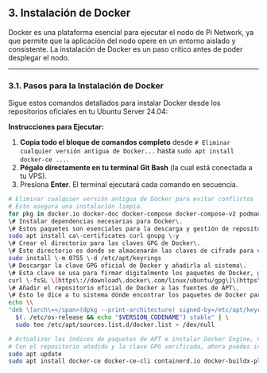 ## 3. Instalación de Docker

Docker es una plataforma esencial para ejecutar el nodo de Pi Network, ya que permite que la aplicación del nodo opere en un entorno aislado y consistente. La instalación de Docker es un paso crítico antes de poder desplegar el nodo.

---

### 3.1. Pasos para la Instalación de Docker

Sigue estos comandos detallados para instalar Docker desde los repositorios oficiales en tu Ubuntu Server 24.04:

**Instrucciones para Ejecutar:**

1.  **Copia todo el bloque de comandos completo** desde `# Eliminar cualquier versión antigua de Docker...` hasta `sudo apt install docker-ce ...`.
2.  **Pégalo directamente en tu terminal Git Bash** (la cual está conectada a tu VPS).
3.  Presiona **Enter**. El terminal ejecutará cada comando en secuencia.

```bash
# Eliminar cualquier versión antigua de Docker para evitar conflictos
# Esto asegura una instalación limpia.
for pkg in docker.io docker-doc docker-compose docker-compose-v2 podman-docker containerd runc; do sudo apt remove <span class="math-inline">pkg;</17\> done
\# Instalar dependencias necesarias para Docker\.
\# Estos paquetes son esenciales para la descarga y gestión de repositorios HTTPS\.
sudo apt install ca\-certificates curl gnupg \-y
\# Crear el directorio para las claves GPG de Docker\.
\# Este directorio es donde se almacenarán las claves de cifrado para verificar la autenticidad de los paquetes de Docker\.
sudo install \-m 0755 \-d /etc/apt/keyrings
\# Descargar la clave GPG oficial de Docker y añadirla al sistema\.
\# Esta clave se usa para firmar digitalmente los paquetes de Docker, garantizando su integridad\.
curl \-fsSL \[https\://download\.docker\.com/linux/ubuntu/gpg\]\(https\://download\.docker\.com/linux/ubuntu/gpg\) \| sudo gpg \-\-dearmor \-o /etc/apt/keyrings/docker\.gpg
\# Añadir el repositorio oficial de Docker a las fuentes de APT\.
\# Esto le dice a tu sistema dónde encontrar los paquetes de Docker para instalar\.
echo \\
"deb \[arch\=</span>(dpkg --print-architecture) signed-by=/etc/apt/keyrings/docker.gpg] [https://download.docker.com/linux/ubuntu](https://download.docker.com/linux/ubuntu) \
  $(. /etc/os-release && echo "$VERSION_CODENAME") stable" | \
  sudo tee /etc/apt/sources.list.d/docker.list > /dev/null

# Actualizar los índices de paquetes de APT e instalar Docker Engine, CLI, Containerd y los plugins.
# Con el repositorio añadido y la clave GPG verificada, ahora puedes instalar los componentes principales de Docker.
sudo apt update
sudo apt install docker-ce docker-ce-cli containerd.io docker-buildx-plugin docker-compose-plugin -y
